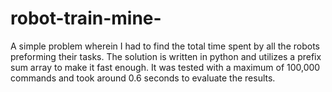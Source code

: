 # robot-train-mine-
A simple problem wherein I had to find the total time spent by all the robots preforming  their tasks. The solution is written in python and utilizes a prefix sum array to make it fast enough. It was tested with a maximum of 100,000 commands and took around 0.6 seconds to evaluate the results.  


